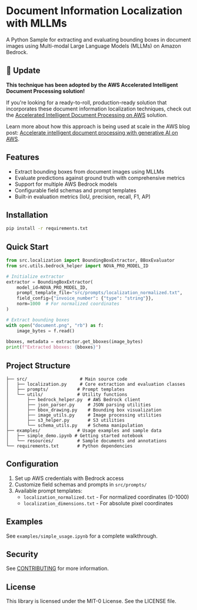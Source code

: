 # Document Information Localization with MLLMs

A Python Sample for extracting and evaluating bounding boxes in document images using Multi-modal Large Language Models (MLLMs) on Amazon Bedrock.

## 🚀 Update

**This technique has been adopted by the AWS Accelerated Intelligent Document Processing solution!** 

If you're looking for a ready-to-roll, production-ready solution that incorporates these document information localization techniques, check out the [Accelerated Intelligent Document Processing on AWS](https://github.com/aws-solutions-library-samples/accelerated-intelligent-document-processing-on-aws) solution. 

Learn more about how this approach is being used at scale in the AWS blog post: [Accelerate intelligent document processing with generative AI on AWS](https://aws.amazon.com/blogs/machine-learning/accelerate-intelligent-document-processing-with-generative-ai-on-aws/).

## Features

- Extract bounding boxes from document images using MLLMs
- Evaluate predictions against ground truth with comprehensive metrics
- Support for multiple AWS Bedrock models
- Configurable field schemas and prompt templates
- Built-in evaluation metrics (IoU, precision, recall, F1, AP)

## Installation

```bash
pip install -r requirements.txt
```

## Quick Start

```python
from src.localization import BoundingBoxExtractor, BBoxEvaluator
from src.utils.bedrock_helper import NOVA_PRO_MODEL_ID

# Initialize extractor
extractor = BoundingBoxExtractor(
    model_id=NOVA_PRO_MODEL_ID,
    prompt_template_file="src/prompts/localization_normalized.txt",
    field_config={"invoice_number": {"type": "string"}},
    norm=1000  # For normalized coordinates
)

# Extract bounding boxes
with open("document.png", "rb") as f:
    image_bytes = f.read()
    
bboxes, metadata = extractor.get_bboxes(image_bytes)
print(f"Extracted bboxes: {bboxes}")
```

## Project Structure

```
├── src/                    # Main source code
│   ├── localization.py     # Core extraction and evaluation classes
│   ├── prompts/           # Prompt templates
│   └── utils/             # Utility functions
│       ├── bedrock_helper.py  # AWS Bedrock client
│       ├── json_parser.py     # JSON parsing utilities
│       ├── bbox_drawing.py    # Bounding box visualization
│       ├── image_utils.py     # Image processing utilities
│       ├── s3_helper.py       # S3 utilities
│       └── schema_utils.py    # Schema manipulation
├── examples/              # Usage examples and sample data
│   ├── simple_demo.ipynb # Getting started notebook
│   └── resources/         # Sample documents and annotations
└── requirements.txt       # Python dependencies
```

## Configuration

1. Set up AWS credentials with Bedrock access
2. Customize field schemas and prompts in `src/prompts/`
3. Available prompt templates:
   - `localization_normalized.txt` - For normalized coordinates (0-1000)
   - `localization_dimensions.txt` - For absolute pixel coordinates

## Examples

See `examples/simple_usage.ipynb` for a complete walkthrough.

## Security

See [CONTRIBUTING](CONTRIBUTING.md#security-issue-notifications) for more information.

## License

This library is licensed under the MIT-0 License. See the LICENSE file.
